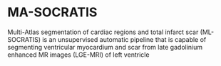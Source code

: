 # MA-SOCRATIS
Multi-Atlas segmentation of cardiac regions and total infarct scar (ML-SOCRATIS) is an unsupervised automatic pipeline that is capable of segmenting ventricular myocardium and scar from late gadolinium enhanced MR images (LGE-MRI) of left ventricle
